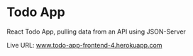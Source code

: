 # Todo App

React Todo App, pulling data from an API using JSON-Server

Live URL: www.todo-app-frontend-4.herokuapp.com
